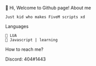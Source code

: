 👋 Hi, Welcome to Github page!
About me

    Just kid who makes FiveM scripts xd

Languages

    📜 LUA
    📜 Javascript | learning

How to reach me?

Discord: 404#1443
